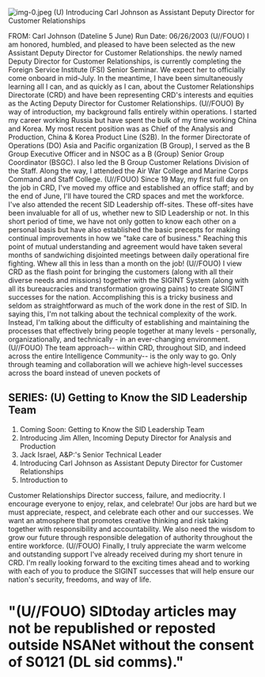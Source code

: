 ![img-0.jpeg](img-0.jpeg)
(U) Introducing Carl Johnson as Assistant Deputy Director for Customer Relationships

FROM: Carl Johnson
(Dateline 5 June)
Run Date: 06/26/2003
(U//FOUO) I am honored, humbled, and pleased to have been selected as the new Assistant Deputy Director for Customer Relationships. the newly named Deputy Director for Customer Relationships, is currently completing the Foreign Service Institute (FSI) Senior Seminar. We expect her to officially come onboard in mid-July. In the meantime, I have been simultaneously learning all I can, and as quickly as I can, about the Customer Relationships Directorate (CRD) and have been representing CRD's interests and equities as the Acting Deputy Director for Customer Relationships.
(U//FOUO) By way of introduction, my background falls entirely within operations. I started my career working Russia but have spent the bulk of my time working China and Korea. My most recent position was as Chief of the Analysis and Production, China \& Korea Product Line (S2B). In the former Directorate of Operations (DO) Asia and Pacific organization (B Group), I served as the B Group Executive Officer and in NSOC as a B (Group) Senior Group Coordinator (BSGC). I also led the B Group Customer Relations Division of the Staff. Along the way, I attended the Air War College and Marine Corps Command and Staff College.
(U//FOUO) Since 19 May, my first full day on the job in CRD, I've moved my office and established an office staff; and by the end of June, I'll have toured the CRD spaces and met the workforce. I've also attended the recent SID Leadership off-sites. These off-sites have been invaluable for all of us, whether new to SID Leadership or not. In this short period of time, we have not only gotten to know each other on a personal basis but have also established the basic precepts for making continual improvements in how we "take care of business." Reaching this point of mutual understanding and agreement would have taken several months of sandwiching disjointed meetings between daily operational fire fighting. Whew all this in less than a month on the job!
(U//FOUO) I view CRD as the flash point for bringing the customers (along with all their diverse needs and missions) together with the SIGINT System (along with all its bureaucracies and transformation growing pains) to create SIGINT successes for the nation. Accomplishing this is a tricky business and seldom as straightforward as much of the work done in the rest of SID. In saying this, I'm not talking about the technical complexity of the work. Instead, I'm talking about the difficulty of establishing and maintaining the processes that effectively bring people together at many levels - personally, organizationally, and technically - in an ever-changing environment.
(U//FOUO) The team approach-- within CRD, throughout SID, and indeed across the entire Intelligence Community-- is the only way to go. Only through teaming and collaboration will we achieve high-level successes across the board instead of uneven pockets of

## SERIES: (U) Getting to Know the SID Leadership Team

1. Coming Soon: Getting to Know the SID Leadership Team
2. Introducing Jim Allen, Incoming Deputy Director for Analysis and Production
3. Jack Israel, A\&P:'s Senior Technical Leader
4. Introducing Carl Johnson as Assistant Deputy Director for Customer Relationships
5. Introduction to

Customer Relationships
Director
success, failure, and mediocrity. I encourage everyone to enjoy, relax, and celebrate! Our jobs are hard but we must appreciate, respect, and celebrate each other and our successes. We want an atmosphere that promotes creative thinking and risk taking together with responsibility and accountability. We also need the wisdom to grow our future through responsible delegation of authority throughout the entire workforce.
(U//FOUO) Finally, I truly appreciate the warm welcome and outstanding support I've already received during my short tenure in CRD. I'm really looking forward to the exciting times ahead and to working with each of you to produce the SIGINT successes that will help ensure our nation's security, freedoms, and way of life.

# "(U//FOUO) SIDtoday articles may not be republished or reposted outside NSANet without the consent of S0121 (DL sid comms)."

